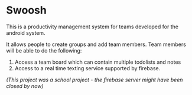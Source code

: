 # Swoosh
This is a productivity management system for teams developed for the android system.

It allows people to create groups and add team members. Team members will be able to do the following:
1. Access a team board which can contain multiple todolists and notes
2. Access to a real time texting service supported by firebase.

*(This project was a school project - the firebase server might have been closed by now)*
